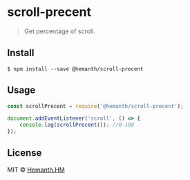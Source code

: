 # scroll-precent
> Get percentage of scroll.

## Install

```
$ npm install --save @hemanth/scroll-precent
```

## Usage

```js
const scrollPrecent = require('@hemanth/scroll-precent');

document.addEventListener('scroll', () => {
	console.log(scrollPrecent()); //0-100
});
```

## License

MIT © [Hemanth.HM](https://h3manth.com)
